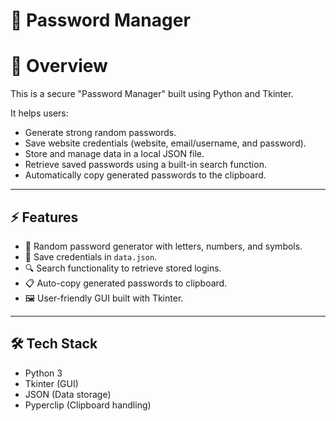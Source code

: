 # 🔐 Password Manager

# 📌 Overview
This is a secure "Password Manager" built using Python and Tkinter.  

It helps users:
- Generate strong random passwords.
- Save website credentials (website, email/username, and password).
- Store and manage data in a local JSON file.
- Retrieve saved passwords using a built-in search function.
- Automatically copy generated passwords to the clipboard.

---

## ⚡ Features
- 🎲 Random password generator with letters, numbers, and symbols.
- 💾 Save credentials in `data.json`.
- 🔍 Search functionality to retrieve stored logins.
- 📋 Auto-copy generated passwords to clipboard.
- 🖼️ User-friendly GUI built with Tkinter.

---

## 🛠️ Tech Stack
- Python 3  
- Tkinter (GUI)  
- JSON (Data storage)  
- Pyperclip (Clipboard handling)
